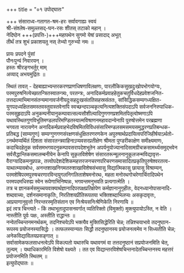 +++
title = "०१ उपोद्घातः"

+++
संसाराध्व-गतागत-श्रम-हरः सर्वावगाह्यः स्वयं  
श्री-संश्लेष-समुल्लसद्-घन-रसः शीतस् तटाको महान् ।  
नेदिष्ठेन +++(प्रपत्ति-)+++महापथेन सुगमो येषां प्रसादाद् अभूत्  
तीर्थं तत्र शुभं प्रकाशयतु नस् तेभ्यो गुरुभ्यो नमः ॥  

प्रायः प्रपदने पुंसां  
पौनःपुन्यं निवारयन् ।  
हस्तः श्रीरङ्गभर्तुर् माम्  
अव्याद् अभयमुद्रितः ॥  

स्थितं तावत् - देहबाह्याभ्यन्तरकरणप्राणधिषणाविलक्षणः, पारलौकिकसुखदुःखोपभोगयोग्यः,  
परमपुरुषनित्येच्छातन्त्रितस्वातन्त्र्यः, परतन्त्रः, अनादिकर्मप्रवाहहेतुकचतुर्विधदेहप्रवेशजनित-  
तत्तदात्माभिमानसंतन्यमानावर्जनीयदुःसहदुःखसंततिसहस्रसंततः, सांसिद्धिकसम्यगध्यक्षित-  
युगपदध्यक्षितसमस्तवस्तुवास्तवेनापि स्वच्छन्दपञ्चकृत्यनित्यशक्तिसंपदाऽपि सर्वजननिरुपाधिक-  
परमसुहृदाऽपि अनुकम्पनीयानुकम्पावात्सल्यसौशील्यादिगुणगणप्रशमितपितृत्वोष्मणाऽपि  
यथावस्थितगुणविभूतिमण्डलपरिमण्डितस्यात्मविश्राणनमहावदान्येनापि पुरुषोत्तमेन परब्रह्मणा  
भगवता नारायणेन अनादिकर्मप्रवाहभेदविषमितविविधसंसारिमण्डलसमसमयसमुद्धरणप्रतिबन्धक-  
प्रतिबद्ध [साम्यगुण] सम्यग्गुणगणसंरक्षणसंधुक्षितरणरणकेन अपुरुषार्थप्रदायित्वपरिजिहीर्षयाऽर्थतो-  
ऽनर्थमप्यर्थितं दिशता संसारतन्त्रवाहिनाऽप्यवसरप्रतीक्षेण श्रीमता पुण्डरीकाक्षेण समीक्ष्यमाणः,  
कदाचिदहेतुक सर्वसमभगवदनुकम्पावसरापदेशभूतेन अपर्यनुयोज्यानादिसामग्रीचक्रसामर्थ्यसमुद्भवेन  
सर्वसैद्धान्तिकसमालम्बनीयेन केनापि सुकृतविशेषेण संसारतरून्मूलनानुकूलजन्मविद्यावृत्त-  
वैराग्यादिकमनुप्रपन्नः, तत्त्वोपदेशदेशिकमहत्तरजनचरणपरिचरणसमासादितप्रकृतिपुरुषेश्वरतत्त्व-  
याथात्म्यावबोधः, अनन्तशाखनिगमतरुशाखाविशेषसंभवासु विद्यात्मिकासु छायासु विश्राम्यन्,  
परमशेषिपरमपुरुषचरणारविन्दयुगलनिगलिताशेषमनोरथः, महता मनोरथगोचरेणार्चिरादिपथेन  
परमपदमधिरुह्य स्वेन रूपेणाभिनिष्पन्नः, भगवन्तमनुभवति प्रत्यगात्मेति ।  
तत्र च ज्ञानकर्मसमुच्चयवाक्यार्थज्ञानादिपरपक्षप्रतिक्षेपेण कर्मज्ञानानुगृहीतः, वेदनध्यानोपासानादि-  
शब्दवाच्यः, दर्शनसमानाकृतिः, निरतिशयप्रीतिरूपतया भक्तिशब्दाभिलप्यः असकृदावृत्तः,  
आप्रयाणानुवृत्तो निरन्तरस्मृतिसंतान एव निःश्रेयसनिःश्रेणिकेति निरणायि ॥  
इदं त्वत्र चिन्त्यते - किं तथाभूतादुपासनवर्गात् व्यतिरिक्तो (विमुक्तो) मुक्त्युपायोऽस्ति, न वेति ।  
नास्तीति पूर्वः पक्षः, अस्तीति राद्धान्तः ॥  
नन्वेतच्चिन्तनमनर्थकम्, तदनिश्चयेऽपि भक्त्यैव मुक्तिसिद्धेरिति चेन्न; तन्निश्चयाभावे तदनुष्ठान-  
रूपस्य प्रयोजनस्यासिद्धेः । तत्फलस्यान्यतः सिद्धौ तदनुष्ठानस्य प्रयोजनत्वमेव न सिध्यतीति चेन्न;  
अनेकविद्याविलयप्रसङ्गात् ॥  
सर्वासामेकफलसाधनत्वेऽपि विकल्पतो यथारुचि यथावगमं वा तत्तदनुष्ठानं सप्रयोजनमिति चेत्,  
तुल्यम् । यथाधिकारमिति विशेषो वक्ष्यते । तत एव विद्यान्तरविशेषचिन्तनादेतच्चिन्तनस्य महत्तरं  
प्रयोजनमिति स्थितम् ॥  
इत्युपोद्घातः ॥